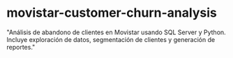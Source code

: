 # movistar-customer-churn-analysis
"Análisis de abandono de clientes en Movistar usando SQL Server y Python. Incluye exploración de datos, segmentación de clientes y generación de reportes."
